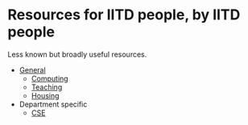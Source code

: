 # Resources for IITD people, by IITD people

Less known but broadly useful resources.

* [General](general)
    * [Computing](computing)
    * [Teaching](teaching)
    * [Housing](housing)
* Department specific
    * [CSE](cse)
